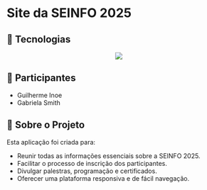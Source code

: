 # Site da SEINFO 2025

## 🧠 Tecnologias

<p align="center">
    <img src="https://skillicons.dev/icons?i=nextjs,nodejs,figma" />

</p>

## 👥 Participantes

- Guilherme Inoe 
- Gabriela Smith

## 📄 Sobre o Projeto
Esta aplicação foi criada para:
- Reunir todas as informações essenciais sobre a SEINFO 2025.
- Facilitar o processo de inscrição dos participantes.
- Divulgar palestras, programação e certificados.
- Oferecer uma plataforma responsiva e de fácil navegação.
